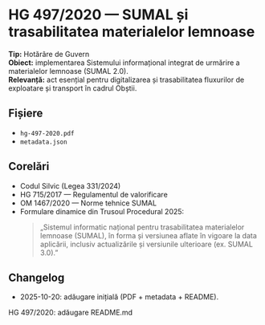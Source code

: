 # HG 497/2020 — SUMAL și trasabilitatea materialelor lemnoase

**Tip:** Hotărâre de Guvern  
**Obiect:** implementarea Sistemului informațional integrat de urmărire a materialelor lemnoase (SUMAL 2.0).  
**Relevanță:** act esențial pentru digitalizarea și trasabilitatea fluxurilor de exploatare și transport în cadrul Obștii.

## Fișiere
- `hg-497-2020.pdf`
- `metadata.json`

## Corelări
- Codul Silvic (Legea 331/2024)
- HG 715/2017 — Regulamentul de valorificare
- OM 1467/2020 — Norme tehnice SUMAL
- Formulare dinamice din Trusoul Procedural 2025:
  > „Sistemul informatic național pentru trasabilitatea materialelor lemnoase (SUMAL), în forma și versiunea aflate în vigoare la data aplicării, inclusiv actualizările și versiunile ulterioare (ex. SUMAL 3.0).”

## Changelog
- 2025-10-20: adăugare inițială (PDF + metadata + README).

HG 497/2020: adăugare README.md
